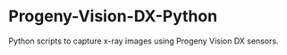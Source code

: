# Progeny-Vision-DX-Python

Python scripts to capture x-ray images using Progeny Vision DX sensors.
